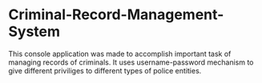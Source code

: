 # Criminal-Record-Management-System
This console application was made to accomplish important task of managing records of criminals.
It uses username-password mechanism to give different priviliges to different types of police entities.  
